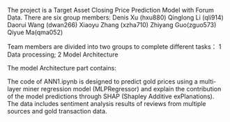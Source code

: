 The project is a Target Asset Closing Price Prediction Model with Forum Data. 
There are six group members: 
Denis Xu (hxu880)
Qinglong Li (qli914)
Daorui Wang  (dwan266)
Xiaoyu Zhang (xzha710)
Zhiyang Guo(zguo573)
Qiyue Ma(qma052)

Team members are divided into two groups to complete different tasks： 1 Data processing; 2 Model Architecture

The model Architecture part contains: 


The code of ANN1.ipynb is designed to predict gold prices using a multi-layer miner regression model (MLPRegressor) and explain the contribution of the model predictions through SHAP (Shapley Additive exPlanations). The data includes sentiment analysis results of reviews from multiple sources and gold transaction data.

